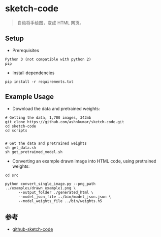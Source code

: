 # sketch-code
>自动将手绘图，变成 HTML 网页。

## Setup
- Prerequisites
```
Python 3 (not compatible with python 2)
pip
```

- Install dependencies
```
pip install -r requirements.txt
```

## Example Usage

- Download the data and pretrained weights:

```
# Getting the data, 1,700 images, 342mb
git clone https://github.com/ashnkumar/sketch-code.git
cd sketch-code
cd scripts


# Get the data and pretrained weights
sh get_data.sh
sh get_pretrained_model.sh
```

- Converting an example drawn image into HTML code, using pretrained weights:
```
cd src

python convert_single_image.py --png_path ../examples/drawn_example1.png \
      --output_folder ./generated_html \
      --model_json_file ../bin/model_json.json \
      --model_weights_file ../bin/weights.h5
```

## 参考
- [github-sketch-code](https://github.com/ashnkumar/sketch-code)
